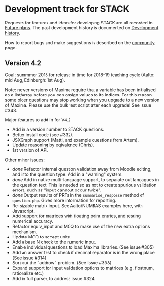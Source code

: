 # Development track for STACK

Requests for features and ideas for developing STACK are all recorded in [Future plans](Future_plans.md). The
past development history is documented on [Development history](Development_history.md).

How to report bugs and make suggestions is described on the [community](../About/Community.md) page.

## Version 4.2

Goal: summmer 2018 for release in time for 2018-19 teaching cycle (Aalto: mid Aug, Edinburgh: 1st Aug).

Note: newer versions of Maxima require that a variable has been initialised as a list/array before you can assign values to its indices.  For this reason some older questions may stop working when you upgrade to a new version of Maxima.  Please use the bulk test script after each upgrade!  See issue #343.

Major features to add in for V4.2

* Add in a version number to STACK questions.
* Better install code (see #332).
* JSXGraph support (Matti, and example questions from Artem).
* Update reasoning by eqivalence (Chris).
* 1st version of API.

Other minor issues:

* _done_ Refactor internal question validation away from Moodle editing, and into the question type.  Add in a "warning" system.
* _done_ Add in native multi-language support, to separate out langagues in the question text.  This is needed so as not to create spurious validation errors, such as "input cannout occur twice".
* _done_ Output results of PRTs in the `summarise_response` method of `question.php`.  Gives more information for reporting.
* Re-sizable matrix input.  See Aalto/NUMBAS examples here, with Javascript.
* Add support for matrices with floating point entries, and testing numerical accuracy.
* Refactor equiv_input and MCQ to make use of the new extra options mechanism.
* Update MCQ to accept units.
* Add a base N check to the numeric input.
* Enable individual questions to load Maxima libraries.  (See issue #305)
* Add an answer test to check if decimal separator is in the wrong place (See issue #314)
* Sort out the "addrow" problem. (See issue #333)
* Expand support for input validation options to matrices (e.g. floatnum, rationalize etc.)
* Add in full parser, to address issue #324.
